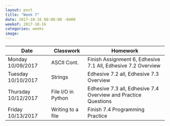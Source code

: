 ```yaml
---
layout: post
title: "Week 7"
date: 2017-10-16 00:00:00 -0400
weekof: 2017-10-16  
categories: weeks
image:
---
```


|Date                        |Classwork|Homework|
|----------------------------|---------|--------|
|Monday 10/09/2017            | ASCII Cont. | Finish Assignment 6, Edhesive 7.1 All, Edhesive 7.2 Overview|
|Tuesday 10/10/2017           | Strings | Edhesive 7.2 all, Edhesive 7.3 Overview|
|Thursday 10/12/2017          | File I/O in Python | Edhesive 7.3 all, Edhesive 7.4 Overview and Practice Questions|
|Friday 10/13/2017            | Writing to a file | Finish 7.4 Programming Practice |
